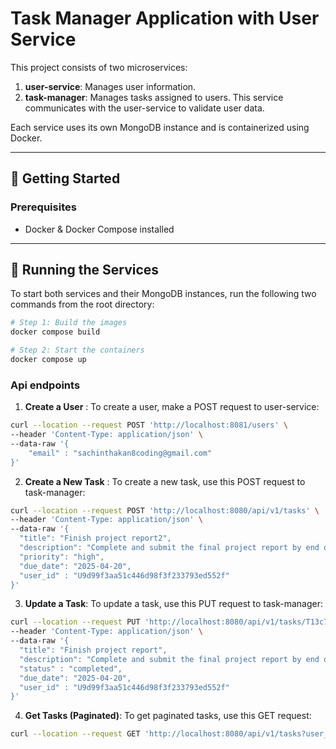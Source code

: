 # Task Manager Application with User Service

This project consists of two microservices:

1. **user-service**: Manages user information.
2. **task-manager**: Manages tasks assigned to users. This service communicates with the user-service to validate user data.

Each service uses its own MongoDB instance and is containerized using Docker.

---

## 🐳 Getting Started

### Prerequisites

- Docker & Docker Compose installed

---

## 🚀 Running the Services

To start both services and their MongoDB instances, run the following two commands from the root directory:

```bash
# Step 1: Build the images
docker compose build

# Step 2: Start the containers
docker compose up
```

### Api endpoints

1. **Create a User** : 
To create a user, make a POST request to user-service:

```bash
curl --location --request POST 'http://localhost:8081/users' \
--header 'Content-Type: application/json' \
--data-raw '{
    "email" : "sachinthakan8coding@gmail.com"
}'
```


2. **Create a New Task** : To create a new task, use this POST request to task-manager:

```bash
curl --location --request POST 'http://localhost:8080/api/v1/tasks' \
--header 'Content-Type: application/json' \
--data-raw '{
  "title": "Finish project report2",
  "description": "Complete and submit the final project report by end of the week.",
  "priority": "high",
  "due_date": "2025-04-20",
  "user_id" : "U9d99f3aa51c446d98f3f233793ed552f"
}'
```


3. **Update a Task**: To update a task, use this PUT request to task-manager:

```bash
curl --location --request PUT 'http://localhost:8080/api/v1/tasks/T13c725341d0a4e84b86efc2991f103fe' \
--header 'Content-Type: application/json' \
--data-raw '{
  "title": "Finish project report",
  "description": "Complete and submit the final project report by end of the week.",
  "status" : "completed",
  "due_date": "2025-04-20",
  "user_id" : "U9d99f3aa51c446d98f3f233793ed552f"
}'
```


4. **Get Tasks (Paginated)**: To get paginated tasks, use this GET request:

```bash
curl --location --request GET 'http://localhost:8080/api/v1/tasks?user_id=U9d99f3aa51c446d98f3f233793ed552f&status=completed&limit=1'
```
